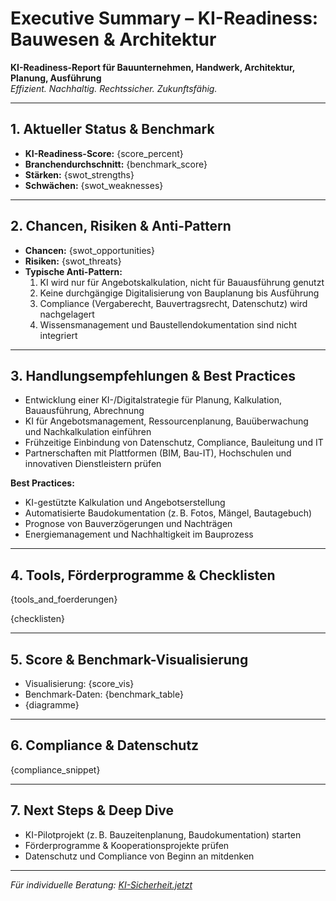 # Executive Summary – KI-Readiness: Bauwesen & Architektur

**KI-Readiness-Report für Bauunternehmen, Handwerk, Architektur, Planung, Ausführung**  
_Effizient. Nachhaltig. Rechtssicher. Zukunftsfähig._

---

## 1. Aktueller Status & Benchmark

- **KI-Readiness-Score:** {score_percent}
- **Branchendurchschnitt:** {benchmark_score}
- **Stärken:** {swot_strengths}
- **Schwächen:** {swot_weaknesses}

---

## 2. Chancen, Risiken & Anti-Pattern

- **Chancen:** {swot_opportunities}
- **Risiken:** {swot_threats}
- **Typische Anti-Pattern:**  
  1. KI wird nur für Angebotskalkulation, nicht für Bauausführung genutzt  
  2. Keine durchgängige Digitalisierung von Bauplanung bis Ausführung  
  3. Compliance (Vergaberecht, Bauvertragsrecht, Datenschutz) wird nachgelagert  
  4. Wissensmanagement und Baustellendokumentation sind nicht integriert

---

## 3. Handlungsempfehlungen & Best Practices

- Entwicklung einer KI-/Digitalstrategie für Planung, Kalkulation, Bauausführung, Abrechnung
- KI für Angebotsmanagement, Ressourcenplanung, Bauüberwachung und Nachkalkulation einführen
- Frühzeitige Einbindung von Datenschutz, Compliance, Bauleitung und IT
- Partnerschaften mit Plattformen (BIM, Bau-IT), Hochschulen und innovativen Dienstleistern prüfen

**Best Practices:**  
- KI-gestützte Kalkulation und Angebotserstellung  
- Automatisierte Baudokumentation (z. B. Fotos, Mängel, Bautagebuch)  
- Prognose von Bauverzögerungen und Nachträgen  
- Energiemanagement und Nachhaltigkeit im Bauprozess

---

## 4. Tools, Förderprogramme & Checklisten

{tools_and_foerderungen}

{checklisten}

---

## 5. Score & Benchmark-Visualisierung

- Visualisierung: {score_vis}
- Benchmark-Daten: {benchmark_table}
- {diagramme}

---

## 6. Compliance & Datenschutz

{compliance_snippet}

---

## 7. Next Steps & Deep Dive

- KI-Pilotprojekt (z. B. Bauzeitenplanung, Baudokumentation) starten
- Förderprogramme & Kooperationsprojekte prüfen
- Datenschutz und Compliance von Beginn an mitdenken

---

_Für individuelle Beratung: [KI-Sicherheit.jetzt](https://ki-sicherheit.jetzt)_
